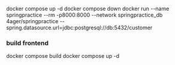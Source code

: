 docker compose up -d
docker compose down
docker run --name springpractice --rm -p8000:8000
    --network springpractice_db 4ager/springpractice
    --spring.datasource.url=jdbc:postgresql://db:5432/customer


### build frontend

docker compose build
docker compose up -d
